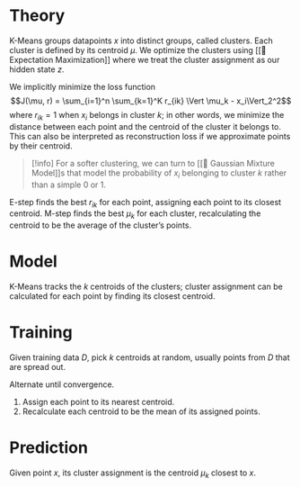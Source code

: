 # Theory
K-Means groups datapoints $x$ into distinct groups, called clusters. Each cluster is defined by its centroid $\mu$. We optimize the clusters using [[🎉 Expectation Maximization]] where we treat the cluster assignment as our hidden state $z$.

We implicitly minimize the loss function $$J(\mu, r) = \sum_{i=1}^n \sum_{k=1}^K r_{ik} \Vert \mu_k - x_i\Vert_2^2$$where $r_{ik} = 1$ when $x_i$ belongs in cluster $k$; in other words, we minimize the distance between each point and the centroid of the cluster it belongs to. This can also be interpreted as reconstruction loss if we approximate points by their centroid.

> [!info]
> For a softer clustering, we can turn to [[📼 Gaussian Mixture Model]]s that model the probability of $x_i$ belonging to cluster $k$ rather than a simple $0$ or $1$.

E-step finds the best $r_{ik}$ for each point, assigning each point to its closest centroid. M-step finds the best $\mu_k$ for each cluster, recalculating the centroid to be the average of the cluster’s points.

# Model
K-Means tracks the $k$ centroids of the clusters; cluster assignment can be calculated for each point by finding its closest centroid.

# Training
Given training data $D$, pick $k$ centroids at random, usually points from $D$ that are spread out.

Alternate until convergence.
1. Assign each point to its nearest centroid.
2. Recalculate each centroid to be the mean of its assigned points.

# Prediction
Given point $x$, its cluster assignment is the centroid $\mu_k$ closest to $x$.